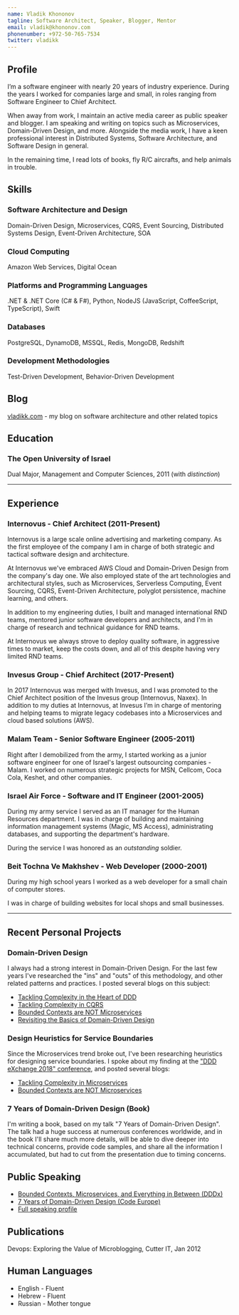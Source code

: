 ```yaml
---
name: Vladik Khononov
tagline: Software Architect, Speaker, Blogger, Mentor
email: vladik@khononov.com
phonenumber: +972-50-765-7534
twitter: vladikk
---
```


## Profile
I’m a software engineer with nearly 20 years of industry experience. During the years I worked for companies large and small, in roles ranging from Software Engineer to Chief Architect.

When away from work, I maintain an active media career as public speaker and blogger. I am speaking and writing on topics such as Microservices, Domain-Driven Design, and more. Alongside the media work, I have a keen professional interest in Distributed Systems, Software Architecture, and Software Design in general.

In the remaining time, I read lots of books, fly R/C aircrafts, and help animals in trouble.

## Skills

### Software Architecture and Design
Domain-Driven Design, Microservices, CQRS, Event Sourcing, Distributed Systems Design, Event-Driven Architecture, SOA

### Cloud Computing
Amazon Web Services, Digital Ocean

### Platforms and Programming Languages
.NET & .NET Core (C# & F#), Python, NodeJS (JavaScript, CoffeeScript, TypeScript), Swift

### Databases
PostgreSQL, DynamoDB, MSSQL, Redis, MongoDB, Redshift

### Development Methodologies
Test-Driven Development, Behavior-Driven Development

## Blog
[vladikk.com](https://vladikk.com) - my blog on software architecture and other related topics

## Education
### The Open University of Israel
Dual Major, Management and Computer Sciences, 2011 (with *distinction*)

---

## Experience

### Internovus - Chief Architect (2011-Present)
Internovus is a large scale online advertising and marketing company. As the first employee of the company I am in charge of both strategic and tactical software design and architecture. 

At Internovus we've embraced AWS Cloud and Domain-Driven Design from the company's day one. We also employed state of the art technologies and architectural styles, such as Microservices, Serverless Computing, Event Sourcing, CQRS, Event-Driven Architecture, polyglot persistence, machine learning, and others.

In addition to my engineering duties, I built and managed international RND teams, mentored junior software developers and architects, and I'm in charge of research and technical guidance for RND teams.

At Internovus we always strove to deploy quality software, in aggressive times to market, keep the costs down, and all of this despite having very limited RND teams.

### Invesus Group - Chief Architect (2017-Present)
In 2017 Internovus was merged with Invesus, and I was promoted to the Chief Architect position of the Invesus group (Internovus, Naxex). In addition to my duties at Internovus, at Invesus I’m in charge of mentoring and helping teams to migrate legacy codebases into a Microservices and cloud based solutions (AWS).

### Malam Team - Senior Software Engineer (2005-2011)
Right after I demobilized from the army, I started working as a junior software engineer for one of Israel's largest outsourcing companies - Malam. I worked on numerous strategic projects for  MSN, Cellcom, Coca Cola, Keshet, and other companies.

### Israel Air Force - Software and IT Engineer (2001-2005)
During my army service I served as an IT manager for the Human Resources department. I was in charge of building and maintaining information management systems (Magic, MS Access), administrating databases, and supporting the department's hardware.

During the service I was honored as an *outstanding* soldier.

### Beit Tochna Ve Makhshev - Web Developer (2000-2001)
During my high school years I worked as a web developer for a small chain of computer stores.

I was in charge of building websites for local shops and small businesses.

---

## Recent Personal Projects

### Domain-Driven Design
I always had a strong interest in Domain-Driven Design. For the last few years I've researched the "ins" and "outs" of this methodology, and other related patterns and practices. I posted several blogs on this subject:

* [Tackling Complexity in the Heart of DDD](https://vladikk.com/2016/04/05/tackling-complexity-ddd/)
* [Tackling Complexity in CQRS](https://vladikk.com/2017/03/20/tackling-complexity-in-cqrs/)
* [Bounded Contexts are NOT Microservices](https://vladikk.com/2018/01/21/bounded-contexts-vs-microservices/)
* [Revisiting the Basics of Domain-Driven Design](https://vladikk.com/2018/01/26/revisiting-the-basics-of-ddd/)

### Design Heuristics for Service Boundaries
Since the Microservices trend broke out, I've been researching heuristics for designing service boundaries.
I spoke about my finding at the ["DDD eXchange 2018" conference](https://bit.ly/2wRdEzp), and posted several blogs:

* [Tackling Complexity in Microservices](https://vladikk.com/2018/02/28/microservices/)
* [Bounded Contexts are NOT Microservices](https://vladikk.com/2018/01/21/bounded-contexts-vs-microservices/)

### 7 Years of Domain-Driven Design (Book)
I'm writing a book, based on my talk "7 Years of Domain-Driven Design". The talk had a huge success at numerous conferences worldwide, and in the book I'll share much more details, will be able to dive deeper into technical concerns, provide code samples, and share all the information I accumulated, but had to cut from the presentation due to timing concerns.

## Public Speaking
* [Bounded Contexts, Microservices, and Everything in Between (DDDx)](https://bit.ly/2wRdEzp)
* [7 Years of Domain-Driven Design (Code Europe)](https://bit.ly/2Ijs807)
* [Full speaking profile](http://vladikk.com/page/speaking)

## Publications
Devops: Exploring the Value of Microblogging, Cutter IT, Jan 2012

## Human Languages
* English - Fluent
* Hebrew - Fluent
* Russian - Mother tongue